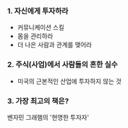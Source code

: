 ### 1. 자신에게 투자하라
- 커뮤니케이션 스킬
- 몸을 관리하라
- 더 나은 사람과 관계를 맺어라

### 2. 주식(사업)에서 사람들의 흔한 실수
- 미국의 근본적인 산업에 투자하지 않는 것

### 3. 가장 최고의 책은?
벤자민 그래햄의 '현명한 투자자'
